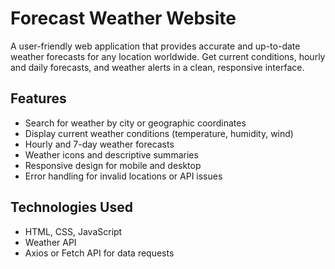 # Forecast Weather Website

A user-friendly web application that provides accurate and up-to-date weather forecasts for any location worldwide. Get current conditions, hourly and daily forecasts, and weather alerts in a clean, responsive interface.

## Features

- Search for weather by city or geographic coordinates
- Display current weather conditions (temperature, humidity, wind)
- Hourly and 7-day weather forecasts
- Weather icons and descriptive summaries
- Responsive design for mobile and desktop
- Error handling for invalid locations or API issues

## Technologies Used

- HTML, CSS, JavaScript
- Weather API
- Axios or Fetch API for data requests


